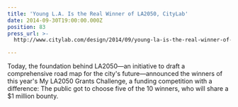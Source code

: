 ```yaml
---
title: 'Young L.A. Is the Real Winner of LA2050, CityLab'
date: 2014-09-30T19:00:00.000Z
position: 83
press_url: >-
  http://www.citylab.com/design/2014/09/young-la-is-the-real-winner-of-la2050/380948/

---
```




Today, the foundation behind LA2050—an initiative to draft a comprehensive road map for the city's future—announced the winners of this year's My LA2050 Grants Challenge, a funding competition with a difference: The public got to choose five of the 10 winners, who will share a $1 million bounty.

